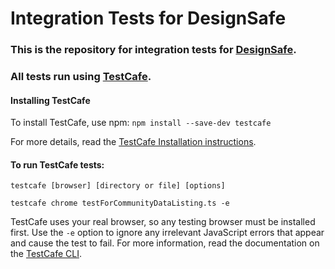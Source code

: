 # Integration Tests for DesignSafe
### This is the repository for integration tests for [DesignSafe](https://www.designsafe-ci.org/).  

### All tests run using [TestCafe](http://devexpress.github.io/testcafe/).  
#### Installing TestCafe
To install TestCafe, use npm:
`npm install --save-dev testcafe`

For more details, read the [TestCafe Installation instructions](http://devexpress.github.io/testcafe/documentation/using-testcafe/installing-testcafe.html).

#### To run TestCafe tests:

`testcafe [browser] [directory or file] [options]`

`testcafe chrome testForCommunityDataListing.ts -e`

TestCafe uses your real browser, so any testing browser must be installed first.  Use the `-e` option to ignore any irrelevant JavaScript errors that appear and cause the test to fail.  For more information, read the documentation on the [TestCafe CLI](http://devexpress.github.io/testcafe/documentation/using-testcafe/command-line-interface.html).
